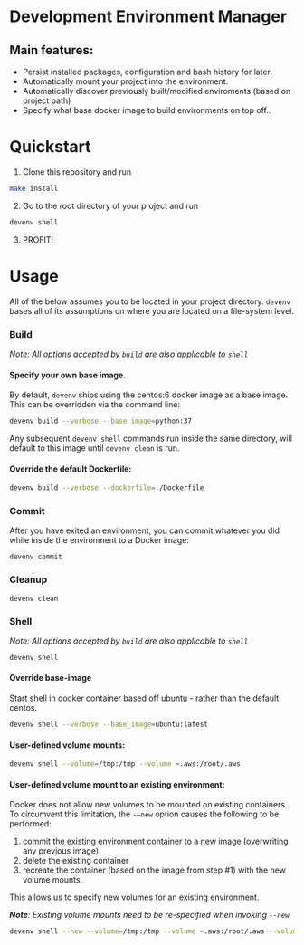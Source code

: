 # Development Environment Manager

## Main features:
  * Persist installed packages, configuration and bash history for later.
  * Automatically mount your project into the environment.
  * Automatically discover previously built/modified enviroments (based on project path)
  * Specify what base docker image to build environments on top off..
 
# Quickstart

1. Clone this repository and run
```bash
make install
```
2. Go to the root directory of your project and run
```bash
devenv shell
```
3. PROFIT!

# Usage
All of the below assumes you to be located in your project directory.
`devenv` bases all of its assumptions on where you are located on a file-system level.

### Build
_*Note:* All options accepted by `build` are also applicable to `shell`_
#### Specify your own base image.
By default, `devenv` ships using the centos:6 docker image as a base image. This can be overridden via the command line:
```bash
devenv build --verbose --base_image=python:37
```
Any subsequent `devenv shell` commands run inside the same directory, will default to this image until `devenv clean` is run.

#### Override the default Dockerfile:
```bash
devenv build --verbose --dockerfile=./Dockerfile
```

### Commit
After you have exited an environment, you can commit whatever you did while inside the environment to a Docker image:

```
devenv commit
```

### Cleanup
```
devenv clean
```
### Shell
_*Note:* All options accepted by `build` are also applicable to `shell`_
```bash
devenv shell
```
#### Override base-image
 Start shell in docker container based off ubuntu - rather than the default centos.
```bash
devenv shell --verbose --base_image=ubuntu:latest 
```
#### User-defined volume mounts:
```bash
devenv shell --volume=/tmp:/tmp --volume ~.aws:/root/.aws
```
#### User-defined volume mount to an existing environment:
Docker does not allow new volumes to be mounted on existing containers.
To circumvent this limitation, the `-—new` option causes the following to be performed:
  1. commit the existing environment container to a new image (overwriting any previous image)
  2. delete the existing container
  3. recreate the container (based on the image from step #1) with the new volume mounts.

This allows us to specify new volumes for an existing environment.

_**Note**: Existing volume mounts need to be re-specified when invoking `--new`_
```bash
devenv shell --new --volume=/tmp:/tmp --volume ~.aws:/root/.aws --volume /var/log:/var/log
```